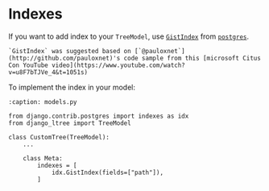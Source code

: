 # Indexes

If you want to add index to your `TreeModel`, use [`GistIndex`](https://docs.djangoproject.com/en/5.1/ref/contrib/postgres/indexes/#gistindex) from [`postgres`](https://www.postgresql.org/docs/9.1/textsearch-indexes.html).

```{note}
`GistIndex` was suggested based on [`@pauloxnet`](http://github.com/pauloxnet)'s code sample from this [microsoft Citus Con YouTube video](https://www.youtube.com/watch?v=u8F7bTJVe_4&t=1051s)

```

To implement the index in your model:

```{code-block} python
:caption: models.py

from django.contrib.postgres import indexes as idx
from django_ltree import TreeModel

class CustomTree(TreeModel):
    ...

    class Meta:
        indexes = [
            idx.GistIndex(fields=["path"]),
        ]
```
